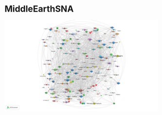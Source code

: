 # MiddleEarthSNA

![alt text](https://github.com/sametturgut/MiddleEarthSNA/blob/main/snanetwork.png?raw=true)
